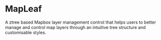 # MapLeaf
A ztree based Mapbox layer management control that helps users to better manage and control map layers through an intuitive tree structure and customisable styles.
